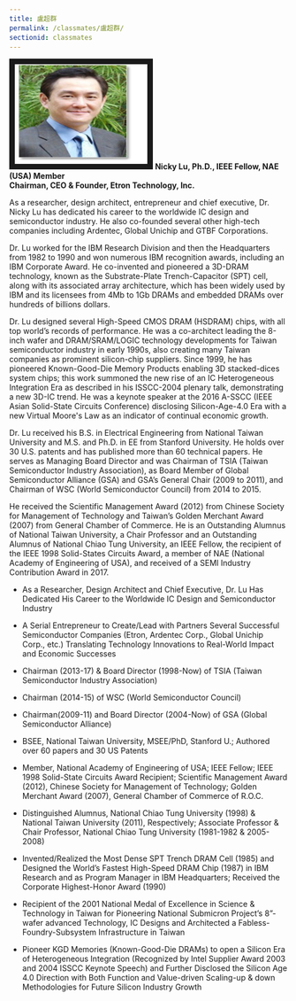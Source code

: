 ```yaml
---
title: 盧超群
permalink: /classmates/盧超群/
sectionid: classmates
---
```

<img src="/img/Nicky_Lu2.jpg"
alt="Photo of Dr. Nicky Lu" width="240" height="180" border="10" />
**Nicky Lu, Ph.D., IEEE Fellow, NAE (USA) Member  
Chairman, CEO & Founder, Etron Technology, Inc.**

As a researcher, design architect, entrepreneur and chief executive, Dr. Nicky Lu has dedicated his career to the worldwide IC design and semiconductor industry. He also co-founded several other high-tech companies including Ardentec, Global Unichip and GTBF Corporations.

Dr. Lu worked for the IBM Research Division and then the Headquarters from 1982 to 1990 and won numerous IBM recognition awards, including an IBM Corporate Award. He co-invented and pioneered a 3D-DRAM technology, known as the Substrate-Plate Trench-Capacitor (SPT) cell, along with its associated array architecture, which has been widely used by IBM and its licensees from 4Mb to 1Gb DRAMs and embedded DRAMs over hundreds of billions dollars.

Dr. Lu designed several High-Speed CMOS DRAM (HSDRAM) chips, with all top world’s records of performance. He was a co-architect leading the 8-inch wafer and DRAM/SRAM/LOGIC technology developments for Taiwan semiconductor industry in early 1990s, also creating many Taiwan companies as prominent silicon-chip suppliers. Since 1999, he has pioneered Known-Good-Die Memory Products enabling 3D stacked-dices system chips; this work summoned the new rise of an IC Heterogeneous Integration Era as described in his ISSCC-2004 plenary talk, demonstrating a new 3D-IC trend. He was a keynote speaker at the 2016 A-SSCC (IEEE Asian Solid-State Circuits Conference) disclosing Silicon-Age-4.0 Era with a new Virtual Moore's Law as an indicator of continual economic growth.

Dr. Lu received his B.S. in Electrical Engineering from National Taiwan University and M.S. and Ph.D. in EE from Stanford University. He holds over 30 U.S. patents and has published more than 60 technical papers. He serves as Managing Board Director and was Chairman of TSIA (Taiwan Semiconductor Industry Association), as Board Member of Global Semiconductor Alliance (GSA) and GSA’s General Chair (2009 to 2011), and Chairman of WSC (World Semiconductor Council) from 2014 to 2015.

He received the Scientific Management Award (2012) from Chinese Society for Management of Technology and Taiwan’s Golden Merchant Award (2007) from General Chamber of Commerce. He is an Outstanding Alumnus of National Taiwan University, a Chair Professor and an Outstanding Alumnus of National Chiao Tung University, an IEEE Fellow, the recipient of the IEEE 1998 Solid-States Circuits Award, a member of NAE (National Academy of Engineering of USA), and received of a SEMI Industry Contribution Award in 2017.

-   As a Researcher, Design Architect and Chief Executive, Dr. Lu Has Dedicated His Career to the Worldwide IC Design and Semiconductor Industry

-   A Serial Entrepreneur to Create/Lead with Partners Several Successful Semiconductor Companies (Etron, Ardentec Corp., Global Unichip Corp., etc.) Translating Technology Innovations to Real-World Impact and Economic Successes

-   Chairman (2013-17) & Board Director (1998-Now) of  TSIA (Taiwan Semiconductor Industry Association)

-   Chairman (2014-15) of WSC (World Semiconductor Council)

-   Chairman(2009-11) and Board Director (2004-Now) of GSA (Global Semiconductor Alliance)

-   BSEE, National Taiwan University, MSEE/PhD, Stanford U.; Authored over 60 papers and 30 US Patents

-   Member, National Academy of Engineering of USA; IEEE Fellow; IEEE 1998 Solid-State Circuits Award Recipient; Scientific Management Award (2012), Chinese Society for Management of Technology; Golden Merchant Award (2007), General Chamber of Commerce of R.O.C.

-   Distinguished Alumnus, National Chiao Tung University (1998) & National Taiwan University (2011), Respectively; Associate Professor & Chair Professor, National Chiao Tung University (1981-1982 & 2005-2008)

-   Invented/Realized the Most Dense SPT Trench DRAM Cell (1985) and Designed the World’s Fastest High-Speed DRAM Chip (1987) in IBM Research and as Program Manager in IBM Headquarters; Received the Corporate Highest-Honor Award (1990)

-   Recipient of  the 2001 National Medal of Excellence in Science & Technology in Taiwan for Pioneering National Submicron Project’s 8”-wafer advanced Technology, IC Designs and Architected a Fabless-Foundry-Subsystem Infrastructure in Taiwan

-   Pioneer KGD Memories (Known-Good-Die DRAMs) to open a Silicon Era of Heterogeneous Integration (Recognized by Intel Supplier Award 2003 and 2004 ISSCC Keynote Speech) and Further Disclosed the Silicon Age 4.0 Direction with Both Function and Value-driven Scaling-up & down Methodologies for Future Silicon Industry Growth
